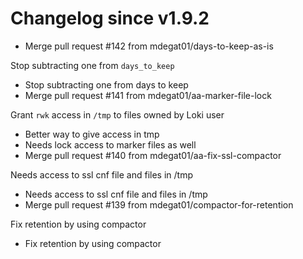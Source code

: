 # Changelog since v1.9.2
- Merge pull request #142 from mdegat01/days-to-keep-as-is

Stop subtracting one from `days_to_keep` 
- Stop subtracting one from days to keep 
- Merge pull request #141 from mdegat01/aa-marker-file-lock

Grant `rwk` access in `/tmp` to files owned by Loki user 
- Better way to give access in tmp 
- Needs lock access to marker files as well 
- Merge pull request #140 from mdegat01/aa-fix-ssl-compactor

Needs access to ssl cnf file and files in /tmp 
- Needs access to ssl cnf file and files in /tmp 
- Merge pull request #139 from mdegat01/compactor-for-retention

Fix retention by using compactor 
- Fix retention by using compactor 
